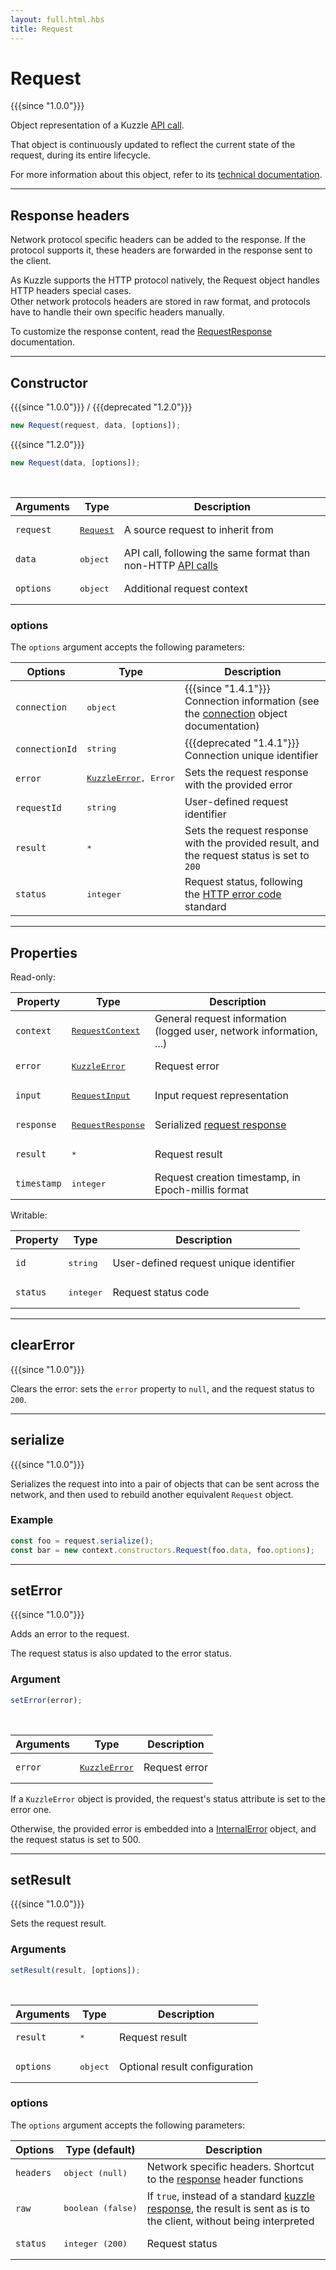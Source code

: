 ```yaml
---
layout: full.html.hbs
title: Request
---
```


# Request

{{{since "1.0.0"}}}

Object representation of a Kuzzle [API call](/api/1/essentials/query-syntax).

That object is continuously updated to reflect the current state of the request, during its entire lifecycle.

For more information about this object, refer to its [technical documentation](https://github.com/kuzzleio/kuzzle-common-objects/blob/master/README.md#request).

---

## Response headers

Network protocol specific headers can be added to the response. If the protocol supports it, these headers are forwarded in the response sent to the client.

As Kuzzle supports the HTTP protocol natively, the Request object handles HTTP headers special cases.  
Other network protocols headers are stored in raw format, and protocols have to handle
their own specific headers manually.

To customize the response content, read the [RequestResponse](https://github.com/kuzzleio/kuzzle-common-objects#requestresponse) documentation.

---

## Constructor

{{{since "1.0.0"}}} / {{{deprecated "1.2.0"}}}

```js
new Request(request, data, [options]);
```

{{{since "1.2.0"}}}

```js
new Request(data, [options]);
```

<br/>

| Arguments | Type                                              | Description                                                                                   |
| --------- | ------------------------------------------------- | --------------------------------------------------------------------------------------------- |
| `request` | <a href="#request-default"><pre>Request</pre></a> | A source request to inherit from                                                              |
| `data`    | <pre>object</pre>                                 | API call, following the same format than non-HTTP [API calls](/api/1/essentials/query-syntax) |
| `options` | <pre>object</pre>                                 | Additional request context                                                                    |

### options

The `options` argument accepts the following parameters:

| Options        | Type                                                        | Description                                                                                                                                                                                                     |
| -------------- | ----------------------------------------------------------- | --------------------------------------------------------------------------------------------------------------------------------------------------------------------------------------------------------------- |
| `connection`   | <pre>object</pre>                                           | {{{since "1.4.1"}}} Connection information (see the <a href=https://github.com/kuzzleio/kuzzle-common-objects/blob/master/README.md#requestcontextconnection-object-format>connection</a> object documentation) |
| `connectionId` | <pre>string</pre>                                           | {{{deprecated "1.4.1"}}} Connection unique identifier                                                                                                                                                           |
| `error`        | <pre><a href=/plugins/1/errors>KuzzleError</a>, Error</pre> | Sets the request response with the provided error                                                                                                                                                               |
| `requestId`    | <pre>string</pre>                                           | User-defined request identifier                                                                                                                                                                                 |
| `result`       | <pre>\*</pre>                                               | Sets the request response with the provided result, and the request status is set to `200`                                                                                                                      |
| `status`       | <pre>integer</pre>                                          | Request status, following the [HTTP error code](https://en.wikipedia.org/wiki/List_of_HTTP_status_codes) standard                                                                                               |

---

## Properties

Read-only:

| Property    | Type                                                                                                                               | Description                                                         |
| ----------- | ---------------------------------------------------------------------------------------------------------------------------------- | ------------------------------------------------------------------- |
| `context`   | <pre><a href=https://github.com/kuzzleio/kuzzle-common-objects/blob/master/README.md#modelsrequestcontext>RequestContext</a></pre> | General request information (logged user, network information, ...) |
| `error`     | <pre><a href=/plugins/1/errors>KuzzleError</a></pre>                                                                               | Request error                                                       |
| `input`     | <pre><a href=https://github.com/kuzzleio/kuzzle-common-objects/blob/master/README.md#modelsrequestinput>RequestInput</a></pre>     | Input request representation                                        |
| `response`  | <pre><a href=https://github.com/kuzzleio/kuzzle-common-objects#requestresponse>RequestResponse</a></pre>                           | Serialized [request response](/api/1/essentials/kuzzle-response)    |
| `result`    | <pre>\*</pre>                                                                                                                      | Request result                                                      |
| `timestamp` | <pre>integer</pre>                                                                                                                 | Request creation timestamp, in Epoch-millis format                  |

Writable:

| Property | Type               | Description                            |
| -------- | ------------------ | -------------------------------------- |
| `id`     | <pre>string</pre>  | User-defined request unique identifier |
| `status` | <pre>integer</pre> | Request status code                    |

---

## clearError

{{{since "1.0.0"}}}

Clears the error: sets the `error` property to `null`, and the request status to `200`.

---

## serialize

{{{since "1.0.0"}}}

Serializes the request into into a pair of objects that can be sent across the network, and then used to rebuild another equivalent `Request` object.

### Example

```js
const foo = request.serialize();
const bar = new context.constructors.Request(foo.data, foo.options);
```

---

## setError

{{{since "1.0.0"}}}

Adds an error to the request.

The request status is also updated to the error status.

### Argument

```js
setError(error);
```

<br/>

| Arguments | Type                                                 | Description   |
| --------- | ---------------------------------------------------- | ------------- |
| `error`   | <pre><a href=/plugins/1/errors>KuzzleError</a></pre> | Request error |

If a `KuzzleError` object is provided, the request's status attribute is set to the error one.

Otherwise, the provided error is embedded into a [InternalError](/plugins/1/errors/internalerror) object, and the request status is set to 500.

---

## setResult

{{{since "1.0.0"}}}

Sets the request result.

### Arguments

```js
setResult(result, [options]);
```

<br/>

| Arguments | Type              | Description                   |
| --------- | ----------------- | ----------------------------- |
| `result`  | <pre>\*</pre>     | Request result                |
| `options` | <pre>object</pre> | Optional result configuration |

### options

The `options` argument accepts the following parameters:

| Options   | Type (default)             | Description                                                                                                                                              |
| --------- | -------------------------- | -------------------------------------------------------------------------------------------------------------------------------------------------------- |
| `headers` | <pre>object (null)</pre>   | Network specific headers. Shortcut to the [response](https://github.com/kuzzleio/kuzzle-common-objects#requestresponse) header functions                 |
| `raw`     | <pre>boolean (false)</pre> | If `true`, instead of a standard [kuzzle response](/api/1/essentials/kuzzle-response), the result is sent as is to the client, without being interpreted |
| `status`  | <pre>integer (200)</pre>   | Request status                                                                                                                                           |
